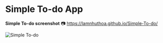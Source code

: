# Simple To-do App

**Simple To-do screenshot** 📷 https://lamnhuthoa.github.io/Simple-To-do/

![Simple To-do](https://user-images.githubusercontent.com/78774658/119127969-3ba10580-ba5f-11eb-9b05-5f863fdd3b97.png)
